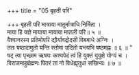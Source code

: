+++
title = "05 बृहती परि"

+++
बृहती परि मात्राया मातुर्मात्राधि निर्मिता ।  
माया हि यज्ञे मायाया मायाया मातली परि॥ ५ ॥  
वैश्वानरस्य प्रतिमोपरि द्यौर्यावद्रोदसी विबबाधे अग्निः ।  
ततः षष्ठादामुतो यन्ति स्तोमा उदितो यन्त्यभि षष्ठमह्नः ॥ ६ ॥ "  
षट् त्वा पृच्छाम ऋषयः कश्यपेदं त्वं हि युक्तं युयुक्षे योग्यं च ।  
विराजमाहुर्ब्रह्मणः पितरं तां नो विधेह्यृतुधा सखिभ्यः ॥ ७ ॥